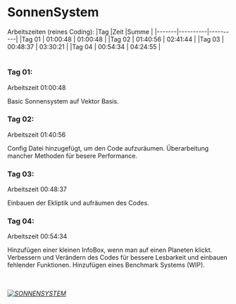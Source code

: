 # SonnenSystem

Arbeitszeiten (reines Coding):
|Tag    |Zeit      |Summe     |
|-------|----------|----------|
|Tag 01 | 01:00:48 | 01:00:48 |
|Tag 02 | 01:40:56 | 02:41:44 |
|Tag 03 | 00:48:37 | 03:30:21 |
|Tag 04 | 00:54:34 | 04:24:55 |

#

### Tag 01:
Arbeitszeit 01:00:48

Basic Sonnensystem auf Vektor Basis.

### Tag 02:
Arbeitszeit 01:40:56

Config Datei hinzugefügt, um den Code aufzuräumen.
Überarbeitung mancher Methoden für besere Performance.

### Tag 03:
Arbeitszeit 00:48:37

Einbauen der Ekliptik und aufräumen des Codes.

### Tag 04:
Arbeitszeit 00:54:34

Hinzufügen einer kleinen InfoBox, wenn man auf einen
Planeten klickt.
Verbessern und Verändern des Codes für bessere
Lesbarkeit und einbauen fehlender Funktionen.
Hinzufügen eines Benchmark Systems (WIP).


\
\
_[![SONNENSYSTEM](https://img.youtube.com/vi/3S-FdxqOacE/maxresdefault)](https://youtu.be/3S-FdxqOacE "SONNENSYSTEM")_
